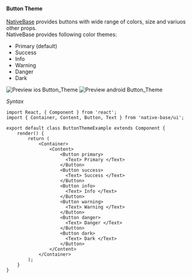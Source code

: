 #### Button Theme

[NativeBase](https://nativebase.io/) provides buttons with wide range of colors, size and variuos other props.<br />
NativeBase provides following color themes:
  * Primary (default)
  * Success
  * Info
  * Warning
  * Danger
  * Dark<br />

![Preview ios Button_Theme](https://raw.githubusercontent.com/GeekyAnts/NativeBase-KitchenSink/master/screenshots/ios/buttons.png)
![Preview android Button_Theme](https://raw.githubusercontent.com/GeekyAnts/NativeBase-KitchenSink/master/screenshots/android/buttons.png)

*Syntax*

<pre class="line-numbers"><code class="language-jsx">import React, { Component } from 'react';
import { Container, Content, Button, Text } from 'native-base/ui';
​
export default class ButtonThemeExample extends Component {
    render() {
        return (
            &lt;Container>
                &lt;Content>
                    &lt;Button primary>
                      &lt;Text> Primary &lt;/Text>
                    &lt;/Button>
                    &lt;Button success>
                      &lt;Text> Success &lt;/Text>
                    &lt;/Button>
                    &lt;Button info>
                      &lt;Text> Info &lt;/Text>
                    &lt;/Button>
                    &lt;Button warning>
                      &lt;Text> Warning &lt;/Text>
                    &lt;/Button>
                    &lt;Button danger>
                      &lt;Text> Danger &lt;/Text>
                    &lt;/Button>
                    &lt;Button dark>
                      &lt;Text> Dark &lt;/Text>
                    &lt;/Button>
                &lt;/Content>
            &lt;/Container>
        );
    }
}</code></pre><br />
